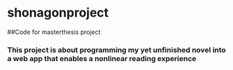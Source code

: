 # shonagonproject
##Code for masterthesis project
### This project is about programming my yet unfinished novel into a web app that enables a nonlinear reading experience
